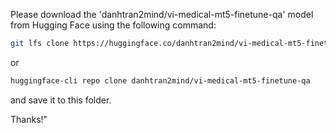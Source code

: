 Please download the 'danhtran2mind/vi-medical-mt5-finetune-qa' model from Hugging Face using the following command:
```bash
git lfs clone https://huggingface.co/danhtran2mind/vi-medical-mt5-finetune-qa
```
or
```bash
huggingface-cli repo clone danhtran2mind/vi-medical-mt5-finetune-qa
```
and save it to this folder.

Thanks!"
